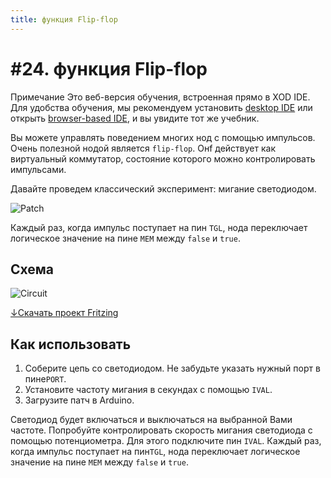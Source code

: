 ```yaml
---
title: функция Flip-flop 
---
```


# #24. функция Flip-flop 

<div class="ui segment note">
<span class="ui ribbon label">Примечание</span>
Это веб-версия обучения, встроенная прямо в XOD IDE.
Для удобства обучения, мы рекомендуем установить
<a href="/downloads/">desktop IDE</a> или открыть
<a href="/ide/">browser-based IDE</a>, и вы увидите тот же учебник.
</div>

Вы можете управлять поведением многих нод с помощью импульсов. 
Очень полезной нодой является `flip-flop`. Онf действует как виртуальный коммутатор, состояние которого можно контролировать импульсами.

Давайте проведем классический эксперимент:  мигание светодиодом.

![Patch](./patch.png)

Каждый раз, когда импульс поступает на пин `TGL`, нода переключает логическое значение
на пине `MEM` между `false` и `true`.

## Схема

![Circuit](./circuit.fz.png)

[↓Скачать проект Fritzing](./circuit.fzz)

## Как использовать

1.  Соберите цепь со светодиодом. Не забудьте указать нужный порт в пине`PORT`.
2.  Установите частоту мигания в секундах с помощью `IVAL`.
3.  Загрузите патч в Arduino.

Светодиод будет включаться и выключаться на выбранной Вами частоте. Попробуйте контролировать скорость мигания светодиода с помощью потенциометра. Для этого подключите  пин `IVAL`. Каждый раз, когда импульс поступает на пин`TGL`, нода переключает логическое значение на пине `MEM` между `false` и `true`.
